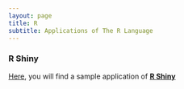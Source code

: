 ```yaml
---
layout: page
title: R 
subtitle: Applications of The R Language     
---
```


### R Shiny 

[Here](https://gorkemmeral.shinyapps.io/shiny_demo_app/), you will find a sample application of [**R Shiny**](http://shiny.rstudio.com/)
